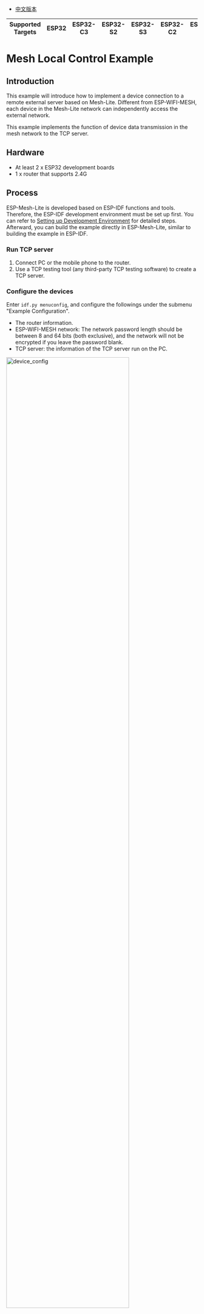 - [中文版本](https://github.com/espressif/esp-mesh-lite/blob/master/examples/mesh_local_control/README_CN.md)

| Supported Targets | ESP32 | ESP32-C3 | ESP32-S2 | ESP32-S3 | ESP32-C2 | ESP32-C6 |
| ----------------- | ----- | -------- | -------- | -------- | -------- | -------- |

# Mesh Local Control Example

## Introduction

This example will introduce how to implement a device connection to a remote external server based on Mesh-Lite. Different from ESP-WIFI-MESH, each device in the Mesh-Lite network can independently access the external network.

This example implements the function of device data transmission in the mesh network to the TCP server.

## Hardware

* At least 2 x ESP32 development boards
* 1 x router that supports 2.4G

## Process

ESP-Mesh-Lite is developed based on ESP-IDF functions and tools. Therefore, the ESP-IDF development environment must be set up first. You can refer to [Setting up Development Environment](https://docs.espressif.com/projects/esp-idf/en/latest/esp32/get-started/index.html) for detailed steps. Afterward, you can build the example directly in ESP-Mesh-Lite, similar to building the example in ESP-IDF.

### Run TCP server

1. Connect PC or the mobile phone to the router.
2. Use a TCP testing tool (any third-party TCP testing software) to create a TCP server.

### Configure the devices

Enter `idf.py menuconfig`, and configure the followings under the submenu "Example Configuration".

 * The router information.
 * ESP-WIFI-MESH network: The network password length should be between 8 and 64 bits (both exclusive), and the network will not be encrypted if you leave the password blank.
 * TCP server: the information of the TCP server run on the PC.

<img src="https://raw.githubusercontent.com/espressif/esp-mesh-lite/master/examples/mesh_local_control/device_config.png" alt="device_config" width="80%" div align=center />

### Build and Flash

CMake:
```shell
idf.py erase_flash flash monitor -p /dev/ttyUSBx
```

### Run

ESP-WIFI-MESH devices send the real-time device status to the TCP server at an interval of three seconds.